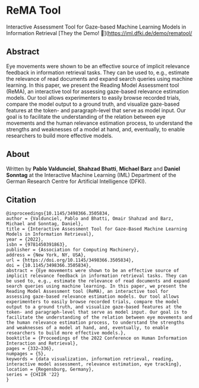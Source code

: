 # ReMA Tool
Interactive Assessment Tool for Gaze-based Machine Learning Models in Information Retrieval
[They the Demo! 🔗](https://iml.dfki.de/demo/rematool/

## Abstract

Eye movements were shown to be an effective source of implicit relevance feedback in information retrieval tasks. They can be used to, e.g., estimate the relevance of read documents and expand search queries using machine learning. In this paper, we present the Reading Model Assessment tool (ReMA), an interactive tool for assessing gaze-based relevance estimation models. Our tool allows experimenters to easily browse recorded trials, compare the model output to a ground truth, and visualize gaze-based features at the token- and paragraph-level that serve as model input. Our goal is to facilitate the understanding of the relation between eye movements and the human relevance estimation process, to understand the strengths and weaknesses of a model at hand, and, eventually, to enable researchers to build more effective models.


## About
Written by **Pablo Valdunciel**, **Shahzad Bhatti**, **Michael Barz** and **Daniel Sonntag** at the Interactive Machine Learning (IML) Department of the German Research Centre for Artificial Intelligence (DFKI).

## Citation 

```
@inproceedings{10.1145/3498366.3505834,
author = {Valdunciel, Pablo and Bhatti, Omair Shahzad and Barz, Michael and Sonntag, Daniel},
title = {Interactive Assessment Tool for Gaze-Based Machine Learning Models in Information Retrieval},
year = {2022},
isbn = {9781450391863},
publisher = {Association for Computing Machinery},
address = {New York, NY, USA},
url = {https://doi.org/10.1145/3498366.3505834},
doi = {10.1145/3498366.3505834},
abstract = {Eye movements were shown to be an effective source of implicit relevance feedback in information retrieval tasks. They can be used to, e.g., estimate the relevance of read documents and expand search queries using machine learning. In this paper, we present the Reading Model Assessment tool (ReMA), an interactive tool for assessing gaze-based relevance estimation models. Our tool allows experimenters to easily browse recorded trials, compare the model output to a ground truth, and visualize gaze-based features at the token- and paragraph-level that serve as model input. Our goal is to facilitate the understanding of the relation between eye movements and the human relevance estimation process, to understand the strengths and weaknesses of a model at hand, and, eventually, to enable researchers to build more effective models.},
booktitle = {Proceedings of the 2022 Conference on Human Information Interaction and Retrieval},
pages = {332–336},
numpages = {5},
keywords = {data visualization, information retrieval, reading, interactive model assessment, relevance estimation, eye tracking},
location = {Regensburg, Germany},
series = {CHIIR '22}
}
```

